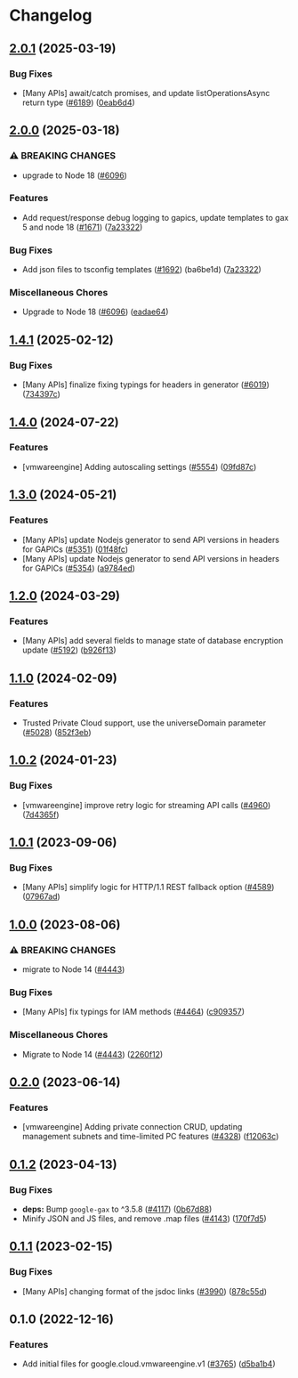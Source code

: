# Changelog

## [2.0.1](https://github.com/googleapis/google-cloud-node/compare/vmwareengine-v2.0.0...vmwareengine-v2.0.1) (2025-03-19)


### Bug Fixes

* [Many APIs] await/catch promises, and update listOperationsAsync return type ([#6189](https://github.com/googleapis/google-cloud-node/issues/6189)) ([0eab6d4](https://github.com/googleapis/google-cloud-node/commit/0eab6d40a12aa7f387a4621c6611aa4cbc86e178))

## [2.0.0](https://github.com/googleapis/google-cloud-node/compare/vmwareengine-v1.4.1...vmwareengine-v2.0.0) (2025-03-18)


### ⚠ BREAKING CHANGES

* upgrade to Node 18 ([#6096](https://github.com/googleapis/google-cloud-node/issues/6096))

### Features

* Add request/response debug logging to gapics, update templates to gax 5 and node 18 ([#1671](https://github.com/googleapis/google-cloud-node/issues/1671)) ([7a23322](https://github.com/googleapis/google-cloud-node/commit/7a23322530b610eec2fe4c18fe1854048f31c811))


### Bug Fixes

* Add json files to tsconfig templates ([#1692](https://github.com/googleapis/google-cloud-node/issues/1692)) (ba6be1d) ([7a23322](https://github.com/googleapis/google-cloud-node/commit/7a23322530b610eec2fe4c18fe1854048f31c811))


### Miscellaneous Chores

* Upgrade to Node 18 ([#6096](https://github.com/googleapis/google-cloud-node/issues/6096)) ([eadae64](https://github.com/googleapis/google-cloud-node/commit/eadae64d54e07aa2c65097ea52e65008d4e87436))

## [1.4.1](https://github.com/googleapis/google-cloud-node/compare/vmwareengine-v1.4.0...vmwareengine-v1.4.1) (2025-02-12)


### Bug Fixes

* [Many APIs] finalize fixing typings for headers in generator ([#6019](https://github.com/googleapis/google-cloud-node/issues/6019)) ([734397c](https://github.com/googleapis/google-cloud-node/commit/734397c6b98d0aafe8832544da3f483b1eade1b2))

## [1.4.0](https://github.com/googleapis/google-cloud-node/compare/vmwareengine-v1.3.0...vmwareengine-v1.4.0) (2024-07-22)


### Features

* [vmwareengine] Adding autoscaling settings ([#5554](https://github.com/googleapis/google-cloud-node/issues/5554)) ([09fd87c](https://github.com/googleapis/google-cloud-node/commit/09fd87c52171a57e8caf5e95f91a958223104109))

## [1.3.0](https://github.com/googleapis/google-cloud-node/compare/vmwareengine-v1.2.0...vmwareengine-v1.3.0) (2024-05-21)


### Features

* [Many APIs] update Nodejs generator to send API versions in headers for GAPICs ([#5351](https://github.com/googleapis/google-cloud-node/issues/5351)) ([01f48fc](https://github.com/googleapis/google-cloud-node/commit/01f48fce63ec4ddf801d59ee2b8c0db9f6fb8372))
* [Many APIs] update Nodejs generator to send API versions in headers for GAPICs ([#5354](https://github.com/googleapis/google-cloud-node/issues/5354)) ([a9784ed](https://github.com/googleapis/google-cloud-node/commit/a9784ed3db6ee96d171762308bbbcd57390b6866))

## [1.2.0](https://github.com/googleapis/google-cloud-node/compare/vmwareengine-v1.1.0...vmwareengine-v1.2.0) (2024-03-29)


### Features

* [Many APIs] add several fields to manage state of database encryption update ([#5192](https://github.com/googleapis/google-cloud-node/issues/5192)) ([b926f13](https://github.com/googleapis/google-cloud-node/commit/b926f1326ea4df73c411dbeb7e529f8d9ccc3642))

## [1.1.0](https://github.com/googleapis/google-cloud-node/compare/vmwareengine-v1.0.2...vmwareengine-v1.1.0) (2024-02-09)


### Features

* Trusted Private Cloud support, use the universeDomain parameter  ([#5028](https://github.com/googleapis/google-cloud-node/issues/5028)) ([852f3eb](https://github.com/googleapis/google-cloud-node/commit/852f3ebf065ee24e910580b9a1fc365acb3a744a))

## [1.0.2](https://github.com/googleapis/google-cloud-node/compare/vmwareengine-v1.0.1...vmwareengine-v1.0.2) (2024-01-23)


### Bug Fixes

* [vmwareengine] improve retry logic for streaming API calls ([#4960](https://github.com/googleapis/google-cloud-node/issues/4960)) ([7d4365f](https://github.com/googleapis/google-cloud-node/commit/7d4365f0ff744462336597d7f3df8566e92623f8))

## [1.0.1](https://github.com/googleapis/google-cloud-node/compare/vmwareengine-v1.0.0...vmwareengine-v1.0.1) (2023-09-06)


### Bug Fixes

* [Many APIs] simplify logic for HTTP/1.1 REST fallback option ([#4589](https://github.com/googleapis/google-cloud-node/issues/4589)) ([07967ad](https://github.com/googleapis/google-cloud-node/commit/07967add1b5fc28b548cf74721b595ea0ba90d5b))

## [1.0.0](https://github.com/googleapis/google-cloud-node/compare/vmwareengine-v0.2.0...vmwareengine-v1.0.0) (2023-08-06)


### ⚠ BREAKING CHANGES

* migrate to Node 14 ([#4443](https://github.com/googleapis/google-cloud-node/issues/4443))

### Bug Fixes

* [Many APIs] fix typings for IAM methods ([#4464](https://github.com/googleapis/google-cloud-node/issues/4464)) ([c909357](https://github.com/googleapis/google-cloud-node/commit/c90935765ceee0eea6b9ce21a151707df142cf7d))


### Miscellaneous Chores

* Migrate to Node 14 ([#4443](https://github.com/googleapis/google-cloud-node/issues/4443)) ([2260f12](https://github.com/googleapis/google-cloud-node/commit/2260f12543d171bda95345e53475f5f0fdc45770))

## [0.2.0](https://github.com/googleapis/google-cloud-node/compare/vmwareengine-v0.1.2...vmwareengine-v0.2.0) (2023-06-14)


### Features

* [vmwareengine] Adding private connection CRUD, updating management subnets and time-limited PC features ([#4328](https://github.com/googleapis/google-cloud-node/issues/4328)) ([f12063c](https://github.com/googleapis/google-cloud-node/commit/f12063c60a4c8ea05e6269babe2eaa6775974c6f))

## [0.1.2](https://github.com/googleapis/google-cloud-node/compare/vmwareengine-v0.1.1...vmwareengine-v0.1.2) (2023-04-13)


### Bug Fixes

* **deps:** Bump `google-gax` to ^3.5.8 ([#4117](https://github.com/googleapis/google-cloud-node/issues/4117)) ([0b67d88](https://github.com/googleapis/google-cloud-node/commit/0b67d883963643ce1b4f6d2ccd3e8d37adf6e029))
* Minify JSON and JS files, and remove .map files ([#4143](https://github.com/googleapis/google-cloud-node/issues/4143)) ([170f7d5](https://github.com/googleapis/google-cloud-node/commit/170f7d57b8fd344d182a8e758867b8124722eebc))

## [0.1.1](https://github.com/googleapis/google-cloud-node/compare/vmwareengine-v0.1.0...vmwareengine-v0.1.1) (2023-02-15)


### Bug Fixes

* [Many APIs] changing format of the jsdoc links ([#3990](https://github.com/googleapis/google-cloud-node/issues/3990)) ([878c55d](https://github.com/googleapis/google-cloud-node/commit/878c55d62af7e41e8d5050b081e4b79202b1b9cc))

## 0.1.0 (2022-12-16)


### Features

* Add initial files for google.cloud.vmwareengine.v1 ([#3765](https://github.com/googleapis/google-cloud-node/issues/3765)) ([d5ba1b4](https://github.com/googleapis/google-cloud-node/commit/d5ba1b4a25f32e7013473d4248e337da37651f45))
